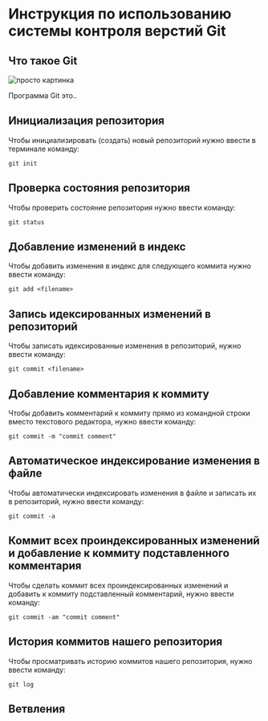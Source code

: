 # **Инструкция по использованию системы контроля верстий Git**

## Что такое Git

![просто картинка](naive.jpg)

Программа Git это..

## Инициализация репозитория

Чтобы инициализировать (создать) новый репозиторий нужно ввести в терминале команду:

    git init

## Проверка состояния репозитория

Чтобы проверить состояние репозитория нужно ввести команду:

    git status

## Добавление изменений в индекс

Чтобы добавить изменения в индекс для следующего коммита нужно ввести команду:

    git add <filename>

## Запись идексированных изменений в репозиторий

Чтобы записать идексированные изменения в репозиторий, нужно ввести команду:

    git commit <filename>


## Добавление комментария к коммиту

Чтобы добавить комментарий к коммиту прямо из командной строки вместо текстового редактора, нужно ввести команду:

    git commit -m "commit comment"

## Автоматическое индексирование изменения в файле

Чтобы автоматически индексировать изменения в файле и записать их в репозиторий, нужно ввести команду:

    git commit -a

## Коммит всех проиндексированных изменений и добавление к коммиту подставленного комментария

Чтобы сделать коммит всех проиндексированных изменений и добавить к коммиту подставленный комментарий, нужно ввести команду:

    git commit -am "commit comment"

## История коммитов нашего репозитория

Чтобы просматривать историю коммитов нашего репозитория, нужно ввести команду:

    git log

## Ветвления
